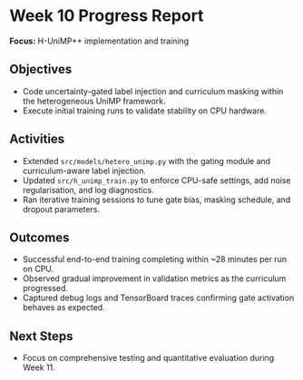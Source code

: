 # Week 10 Progress Report
**Focus:** H-UniMP++ implementation and training

## Objectives
- Code uncertainty-gated label injection and curriculum masking within the heterogeneous UniMP framework.
- Execute initial training runs to validate stability on CPU hardware.

## Activities
- Extended `src/models/hetero_unimp.py` with the gating module and curriculum-aware label injection.
- Updated `src/h_unimp_train.py` to enforce CPU-safe settings, add noise regularisation, and log diagnostics.
- Ran iterative training sessions to tune gate bias, masking schedule, and dropout parameters.

## Outcomes
- Successful end-to-end training completing within ~28 minutes per run on CPU.
- Observed gradual improvement in validation metrics as the curriculum progressed.
- Captured debug logs and TensorBoard traces confirming gate activation behaves as expected.

## Next Steps
- Focus on comprehensive testing and quantitative evaluation during Week 11.
